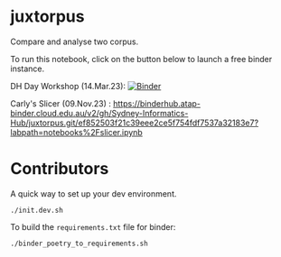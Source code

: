 # juxtorpus

Compare and analyse two corpus.

To run this notebook, click on the button below to launch a free binder instance.

DH Day Workshop (14.Mar.23): [![Binder](https://binderhub.atap-binder.cloud.edu.au/badge_logo.svg)](https://binderhub.atap-binder.cloud.edu.au/v2/gh/Sydney-Informatics-Hub/juxtorpus/53ed632722a8a1be5af4547a6965e4b9aa1dfb85?labpath=notebooks%2FDH%20demo%2FDemo-final.ipynb)

Carly's Slicer (09.Nov.23) : https://binderhub.atap-binder.cloud.edu.au/v2/gh/Sydney-Informatics-Hub/juxtorpus.git/ef852503f21c39eee2ce5f754fdf7537a32183e7?labpath=notebooks%2Fslicer.ipynb


# Contributors
A quick way to set up your dev environment.
```shell
./init.dev.sh
```

To build the `requirements.txt` file for binder:
```shell
./binder_poetry_to_requirements.sh
```